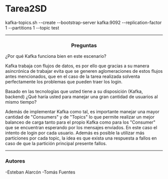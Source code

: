 # Tarea2SD

kafka-topics.sh --create --bootstrap-server kafka:9092 --replication-factor 1 --partitions 1 --topic test

---------------------------------------

<h3 align="Center">Preguntas</h3>

<p> ¿Por qué Kafka funciona bien en este escenario? </p>
Kafka trabaja con flujos de datos, es por ello que gracias a su manera asincrónica de trabajar evita que se generen aglomeraciones de estos flujos antes mencionados, que en el caso de la tarea realizada solventa perfectamente los problemas que pueden traer los login.
<br>


<p> Basado en las tecnologías que usted tiene a su disposición (Kafka, backend) ¿Qué haría usted para manejar
una gran cantidad de usuarios al mismo tiempo? </p>
Además de implementar Kafka como tal, es importante manejar una mayor cantidad de "Consumers" y de "Topics" lo que permite realizar un mejor balanceo de carga tanto para el propio Kafka como para los "Consumer" que se encuentran esperando por los mensajes enviados. En este caso el intento de login por cada usuario. Además es posible la utilizar más particiones por cada topic, la idea es que exista una respuesta a fallos en caso de que la partición principal presente fallos.

---------------------------------------

<h3 align="Left">Autores</h3>

-Esteban Alarcón
-Tomás Fuentes
